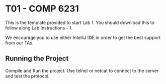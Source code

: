 # T01 - COMP 6231
This is the template provided to start Lab 1. You should download this to follow along Lab Instructions - 1.


We encourage you to use either IntelliJ IDE in order to get the best support from our TAs.

## Running the Project
Compile and Run the project. Use telnet or netcat to connect to the server and test the protocol.
